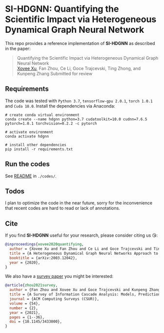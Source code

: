 # SI-HDGNN: Quantifying the Scientific Impact via Heterogeneous Dynamical Graph Neural Network

This repo provides a reference implementation of **SI-HDGNN** as described in the paper:

>  Quantifying the Scientific Impact via Heterogeneous Dynamical Graph Neural Network  
>  [Xovee Xu](https://xovee.cn), Fan Zhou, Ce Li, Goce Trajcevski, Ting Zhong, and Kunpeng Zhang 
>  Submitted for review  

## Requirements
The code was tested with `Python 3.7`, `tensorflow-gpu 2.0.1`, `torch 1.0.1` and `Cuda 10.0`. Install the dependencies via Anaconda: 

```shell
# create conda virtual environment
conda create --name hdgnn python=3.7 cudatoolkit=10.0 cudnn=7.6.5 pytorch=1.0.1 torchvision=0.2.2 -c pytorch

# activate environment
conda activate hdgnn

# install other dependencies
pip install -r requirements.txt
```

## Run the codes

See [README](./codes/README.md) in `./codes/`.

## Todos

I plan to optimize the code in the near future, sorry for the inconvenience that recent codes are hard to read or lack of annotations.

## Cite

If you find **SI-HDGNN** useful for your research, please consider citing us 😘:
```bibtex
@inproceedings{xovee2020quantifying, 
  author = {Xovee Xu and Fan Zhou and Ce Li and Goce Trajcevski and Ting Zhong and Kunpeng Zhang}, 
  title = {A Heterogeneous Dynamical Graph Neural Networks Approach to Quantify Scientific Impact}, 
  booktitle = {arXiv:2003.12042}, 
  year = {2020}, 
}
```

We also have a [survey paper](https://dl.acm.org/doi/10.1145/3433000) you might be interested:

```bibtex
@article{zhou2021survey,
  author = {Fan Zhou and Xovee Xu and Goce Trajcevski and Kunpeng Zhang}, 
  title = {A Survey of Information Cascade Analysis: Models, Predictions, and Recent Advances}, 
  journal = {ACM Computing Surveys (CSUR)}, 
  volume = {54},
  number = {2},
  year = {2021},
  pages = {1--36},
  doi = {10.1145/3433000},
}
```
